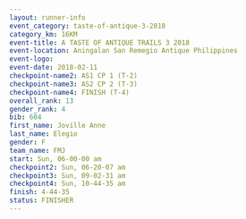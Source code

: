 ```yaml
---
layout: runner-info 
event_category: taste-of-antique-3-2018 
category_km: 16KM 
event-title: A TASTE OF ANTIQUE TRAILS 3 2018 
event-location: Aningalan San Remegio Antique Philippines 
event-logo: 
event-date: 2018-02-11 
checkpoint-name2: AS1 CP 1 (T-2) 
checkpoint-name3: AS2 CP 2 (T-3) 
checkpoint-name4: FINISH (T-4) 
overall_rank: 13
gender_rank: 4
bib: 604
first_name: Joville Anne
last_name: Elegio
gender: F
team_name: FMJ
start: Sun, 06-00-00 am
checkpoint2: Sun, 06-20-07 am
checkpoint3: Sun, 09-02-31 am
checkpoint4: Sun, 10-44-35 am
finish: 4-44-35
status: FINISHER
---
```

